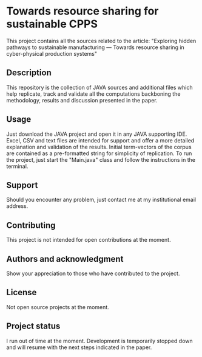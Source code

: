 # Towards resource sharing for sustainable CPPS
This project contains all the sources related to the article: "Exploring hidden pathways to sustainable manufacturing — Towards resource sharing in cyber-physical production systems"

## Description
This repository is the collection of JAVA sources and additional files which help replicate, track and validate all the computations backboning the methodology, results and discussion presented in the paper. 

## Usage
Just download the JAVA project and open it in any JAVA supporting IDE. Excel, CSV and text files are intended for support and offer a more detailed explanation and validation of the results. Initial term-vectors of the corpus are contained as a pre-formatted string for simplicity of replication. To run the project, just start the "Main.java" class and follow the instructions in the terminal.

## Support
Should you encounter any problem, just contact me at my institutional email address.

## Contributing
This project is not intended for open contributions at the moment.

## Authors and acknowledgment
Show your appreciation to those who have contributed to the project.

## License
Not open source projects at the moment.

## Project status
I run out of time at the moment. Development is temporarily stopped down and will resume with the next steps indicated in the paper.
